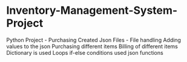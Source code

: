 # Inventory-Management-System-Project

Python Project - Purchasing
Created Json Files - File handling
Adding values to the json
Purchasing different items 
Billing of different items
Dictionary is used
Loops
if-else conditions
used json functions
